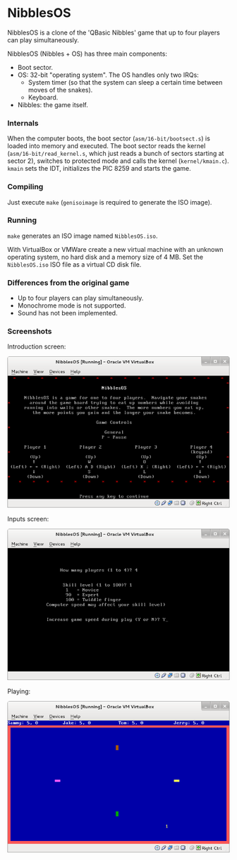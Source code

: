 NibblesOS
=========

NibblesOS is a clone of the 'QBasic Nibbles' game that up to four players can play simultaneously.

NibblesOS (Nibbles + OS) has three main components:
* Boot sector.
* OS: 32-bit "operating system".
 The OS handles only two IRQs:
  * System timer (so that the system can sleep a certain time between moves of the snakes).
  * Keyboard.
* Nibbles: the game itself.


### Internals
When the computer boots, the boot sector (`asm/16-bit/bootsect.s`) is loaded into memory and executed. The boot sector reads the kernel (`asm/16-bit/read_kernel.s`, which just reads a bunch of sectors starting at sector 2), switches to protected mode and calls the kernel (`kernel/kmain.c`). `kmain` sets the IDT, initializes the PIC 8259 and starts the game.


### Compiling
Just execute `make` (`genisoimage` is required to generate the ISO image).


### Running
`make` generates an ISO image named `NibblesOS.iso`.

With VirtualBox or VMWare create a new virtual machine with an unknown operating system, no hard disk and a memory size of 4 MB. Set the `NibblesOS.iso` ISO file as a virtual CD disk file.



### Differences from the original game
* Up to four players can play simultaneously.
* Monochrome mode is not supported.
* Sound has not been implemented.


### Screenshots
Introduction screen:

![alt text](https://github.com/guidoreina/nibblesos/raw/master/screenshots/intro.png "Introduction screen")

Inputs screen:

![alt text](https://github.com/guidoreina/nibblesos/raw/master/screenshots/inputs.png "Inputs screen")

Playing:

![alt text](https://github.com/guidoreina/nibblesos/raw/master/screenshots/playing.png "Playing")
